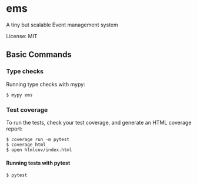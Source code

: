 # ems

A tiny but scalable Event management system

License: MIT

## Basic Commands

### Type checks

Running type checks with mypy:

    $ mypy ems

### Test coverage

To run the tests, check your test coverage, and generate an HTML coverage report:

    $ coverage run -m pytest
    $ coverage html
    $ open htmlcov/index.html

#### Running tests with pytest

    $ pytest
